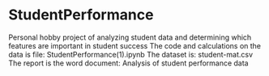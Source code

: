 # StudentPerformance
Personal hobby project of analyzing student data and determining which features are important in student success
The code and calculations on the data is file: StudentPerformance(1).ipynb
The dataset is: student-mat.csv
The report is the word document: Analysis of student performance data
